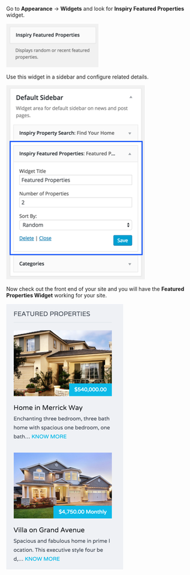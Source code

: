 Go to <strong>Appearance</strong> &rarr; <strong>Widgets</strong> and look for <strong>Inspiry Featured Properties </strong> widget.

![Real Places Theme](images/widgets/4.png)

Use this widget in a sidebar and configure related details.

![Real Places Theme](images/widgets/5.png)

Now check out the front end of your site and you will have the <strong>Featured Properties Widget</strong> working for your site.

![Real Places Theme](images/widgets/6.png)
